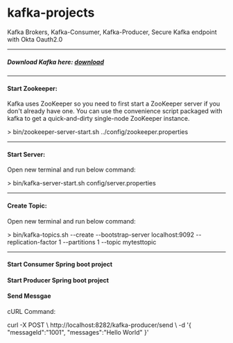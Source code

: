 # kafka-projects
Kafka Brokers, Kafka-Consumer, Kafka-Producer, Secure Kafka endpoint with Okta Oauth2.0
<hr/>
<h5> Download Kafka here: <a href="https://kafka.apache.org/downloads">download</a></h5>
<hr/>
<h4> Start Zookeeper:</h4>
<p>Kafka uses ZooKeeper so you need to first start a ZooKeeper server if you don't already have one. You can use the convenience script packaged with kafka to get a quick-and-dirty single-node ZooKeeper instance.</p>
      <span>
          > bin/zookeeper-server-start.sh ../config/zookeeper.properties
      </span>
<hr/>
<h4> Start Server:</h4>
<p>Open new terminal and run below command:</p>
<span>
      > bin/kafka-server-start.sh config/server.properties
</span>
<hr/>
<h4> Create Topic:</h4>
<p>Open new terminal and run below command:</p>
<span>
      > bin/kafka-topics.sh --create --bootstrap-server localhost:9092 --replication-factor 1 --partitions 1 --topic mytesttopic
</span>
<hr/>
<h4> Start Consumer Spring boot project</h4>
<h4> Start Producer Spring boot project</h4>

<h4> Send Messgae</h4>
<p>cURL Command:</p>
<span>
                        curl -X POST \
                    http://localhost:8282/kafka-producer/send \
                    -d '{
                        "messageId":"1001",
                        "messages":"Hello World"
                  }'
</span>
